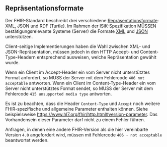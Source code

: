 ## Repräsentationsformate

Der FHIR-Standard beschreibt drei verschiedene [Repräsentationsformate](http://hl7.org/fhir/formats.html#wire): XML, JSON und RDF (Turtle).
Im Rahmen der ISiK-Spezifikation MÜSSEN bestätigungsrelevante Systeme (Server) die Formate [XML](http://hl7.org/fhir/xml.html) und [JSON](http://hl7.org/fhir/json.html) unterstützen.

Client-seitige Implementierungen haben die Wahl zwischen XML- und JSON-Repräsentation, müssen jedoch in den HTTP Accept- und Content-Type-Headern entsprechend ausweisen, welche Repräsentation gewählt wurde.

Wenn ein Client im Accept-Header ein vom Server nicht unterstütztes Format anfordert, so MUSS der Server mit dem Fehlercode `406 not acceptable` antworten.
Wenn ein Client im Content-Type-Header ein vom Server nicht unterstütztes Format sendet, so MUSS der Server mit dem Fehlercode `415 unsupported media type` antworten.

Es ist zu beachten, dass die Header `Content-Type` und `Accept` noch weitere FHIR-spezifische und allgemeine Parameter enthalten können. Siehe beispielsweise https://www.hl7.org/fhir/http.html#version-parameter. Das Vorhandensein dieser Parameter darf nicht zu einem Fehler führen.

Anfragen, in denen eine andere FHIR-Version als die hier vereinbarte Version `4.0` angefordert wird, müssen mit Fehlercode `406 - not acceptable` beantwortet werden.




